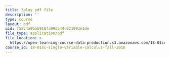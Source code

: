 ```yaml
---
title: 3play pdf file
description: ''
type: course
layout: pdf
uid: f58c4a96ab918fa99d544c021903e1de
file_type: application/pdf
file_location: >-
  https://open-learning-course-data-production.s3.amazonaws.com/18-01sc-single-variable-calculus-fall-2010/f58c4a96ab918fa99d544c021903e1de_BGE3wb7H2PA.pdf
course_id: 18-01sc-single-variable-calculus-fall-2010
---
```

